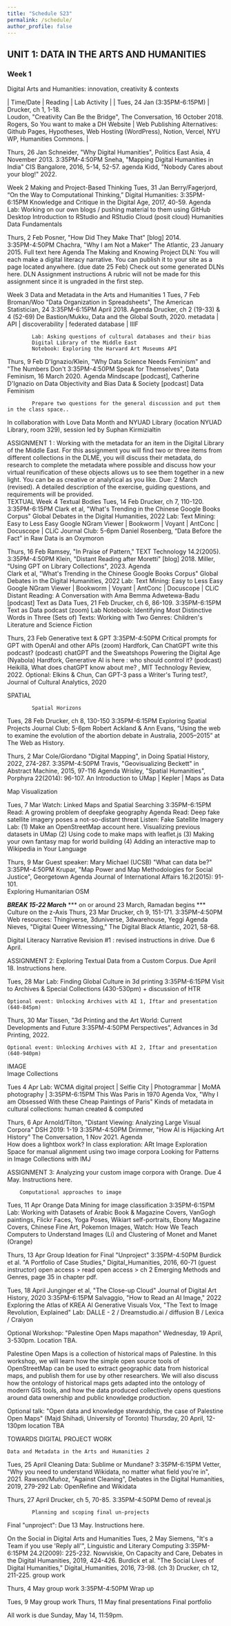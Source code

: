 ```yaml
---
title: "Schedule S23"
permalink: /schedule/
author_profile: false
---
```


## UNIT 1: DATA IN THE ARTS AND HUMANITIES

### Week 1		

Digital Arts and Humanities: innovation, creativity & contexts
	

| Time/Date | Reading | Lab Activity |
| Tues, 24 Jan (3:35PM-6:15PM) | Drucker, ch 1, 1-18.  
Loudon, "Creativity Can Be the Bridge", The Conversation, 16 October 2018. Rogers, So You want to make a DH Website | Web Publishing Alternatives: Github Pages, Hypotheses, Web Hosting (WordPress), Notion, Vercel, NYU WP, Humanities Commons. |



Thurs, 26 Jan		Schneider, "Why Digital Humanities", Politics East Asia, 4 November 2013.
3:35PM-4:50PM	Sneha, "Mapping Digital Humanities in India" CIS Bangalore, 2016, 5-14, 52-57.
agenda			Kidd, "Nobody Cares about your blog!" 2022. 

Week 2		Making and Project-Based Thinking 
Tues, 31 Jan		Berry/Fagerjord, “On the Way to Computational Thinking,” Digital Humanities: 
3:35PM-6:15PM	Knowledge and Critique in the Digital Age, 2017, 40-59. 
Agenda			Lab: 
			Working on our own blogs / pushing material to them using GitHub Desktop
Introduction to RStudio and RStudio Cloud (posit cloud)
	Humanities Data Fundamentals

Thurs, 2 Feb 		Posner, "How Did They Make That"  [blog] 2014.	
3:35PM-4:50PM	Chachra, "Why I am Not a Maker" The Atlantic, 23 January 2015. Full text here 
Agenda			The Making and Knowing Project
DLN: You will each make a digital literacy narrative. You can publish it to your site as a page located anywhere.  (due date 25 Feb)  Check out some generated DLNs here. DLN Assignment instructions  A rubric will not be made for this assignment since it is ungraded in the first step. 

Week 3		Data and Metadata in the Arts and Humanities 1 
Tues, 7 Feb		Broman/Woo "Data Organization in Spreadsheets", The American Statistician, 24 
3:35PM-6:15PM	April 2018.
Agenda			Drucker, ch 2 (19-33) & 4 (52-69)
			De Bastion/Mukku, Data and the Global South, 2020.
			metadata | API | discoverability | federated database | IIIF

			Lab: Asking questions of cultural databases and their bias
			Digital Library of the Middle East 
			Notebook: Exploring the Harvard Art Museums API 


Thurs, 9 Feb 		D'Ignazio/Klein, "Why Data Science Needs Feminism" and "The Numbers Don't 
3:35PM-4:50PM	Speak for Themselves", Data Feminism, 16 March 2020.
Agenda			Mindscape [podcast], Catherine D'Ignazio on Data Objectivity and Bias
			Data & Society [podcast] Data Feminism  
		
			Prepare two questions for the general discussion and put them in the class space.. 
In collaboration with Love Data Month and NYUAD Library (location NYUAD 
	Library, room 329), session led by Suphan Kirmizialtin


ASSIGNMENT 1 : Working with the metadata for an item in the Digital Library of the Middle East. For this assignment you will find two or three items from different collections in the DLME, you will discuss their metadata, do research to complete the metadata where possible and discuss how your virtual reunification of these objects allows us to see them together in a new light. You can be as creative or analytical as you like.  Due: 2 March  (revised). A detailed description of the exercise, guiding questions, and requirements will be provided.  
TEXTUAL
Week 4		Textual Bodies
Tues, 14 Feb		Drucker, ch 7, 110-120.
3:35PM-6:15PM	Clark et al, "What's Trending in the Chinese Google Books Corpus" Global 
			Debates in the Digital Humanities, 2022
			Lab:  Text Mining: Easy to Less Easy Google NGram Viewer | Bookworm | 
			Voyant | AntConc | Docuscope | CLiC
Journal Club: 5-6pm Daniel Rosenberg, “Data Before the Fact” in Raw Data is an Oxymoron
 
Thurs, 16 Feb 		Ramsey, "In Praise of Pattern," TEXT Technology 14.2(2005). 
3:35PM-4:50PM	Klein, "Distant Reading after Moretti" [blog] 2018. 
			Miller, "Using GPT on Library Collections", 2023. 
Agenda	
Clark et al, "What's Trending in the Chinese Google Books Corpus" Global 
	Debates in the Digital Humanities, 2022
			Lab:  Text Mining: Easy to Less Easy Google NGram Viewer | Bookworm | 
			Voyant | AntConc | Docuscope | CLiC
Distant Reading: A Conversation with Ama Bemma Adwetewa-Badu [podcast]
		Text as Data 
Tues, 21 Feb		Drucker, ch 6, 86-109.
3:35PM-6:15PM	Text as Data podcast 
(zoom)			Lab Notebook: Identifying Most Distinctive Words in Three (Sets of) Texts: 
			Working with Two Genres: Children's Literature and Science Fiction 

Thurs, 23 Feb		Generative text & GPT 
3:35PM-4:50PM	Critical prompts for GPT with OpenAI and other APIs 
(zoom)			Hardfork, Can ChatGPT write this podcast? (podcast)
			chatGPT and the Sweatshops Powering the Digital Age (Nyabola)
			Hardfork, Generative AI is here : who should control it? (podcast)	
			Heikillä, What does chatGPT know about me? , MIT Technology Review, 2022. 
Optional: Elkins & Chun, Can GPT-3 pass a Writer's Turing test?, Journal of Cultural Analytics, 2020

SPATIAL 

			Spatial Horizons
Tues, 28 Feb		Drucker, ch 8, 130-150
3:35PM-6:15PM	Exploring Spatial Projects
Journal Club: 5-6pm  Robert Ackland & Ann Evans, “Using the web to examine the evolution of the abortion debate in Australia, 2005–2015” at The Web as History.

Thurs, 2 Mar 		Cole/Giordano "Digital Mapping", in Doing Spatial History, 2022, 274-287. 
3:35PM-4:50PM	Travis, "Geovisualizing Beckett" in Abstract Machine, 2015, 97-116
Agenda			Wrisley, "Spatial Humanities", Porphyra 22(2014): 96-107.
			An Introduction to UMap | Kepler | Maps as Data

Map Visualization
		
Tues, 7 Mar		Watch: Linked Maps and Spatial Searching 
3:35PM-6:15PM	Read: A growing problem of deepfake geography
Agenda			Read: Deep fake satellite imagery poses a not-so-distant threat
			Listen: Fake Satellite Imagery 
			Lab: (1) Make an OpenStreetMap account here. Visualizing previous datasets in 
			UMap (2) Using code to make maps with leaflet.js (3) Making your own fantasy 
			map for world building (4) Adding an interactive map to Wikipedia 
			in Your Language 
			 

Thurs, 9 Mar 		Guest speaker: Mary Michael (UCSB) "What can data be?" 
3:35PM-4:50PM	Krupar, "Map Power and Map Methodologies for Social Justice", Georgetown 
Agenda			Journal of International Affairs 16.2(2015): 91-101.	
			Exploring Humanitarian OSM 

***BREAK 15-22 March*** 
*** on or around 23 March, Ramadan begins ***
		Culture on the z-Axis
Thurs, 23 Mar		Drucker, ch 9, 151-171.
3:35PM-4:50PM	Web resources: Thingiverse, 3duniverse, 3dwarehouse, Yeggi
Agenda			Nieves, "Digital Queer Witnessing," The Digital Black Atlantic, 2021, 58-68.


Digital Literacy Narrative Revision #1 : revised instructions in drive.  Due 6 April. 

ASSIGNMENT 2: Exploring Textual Data from a Custom Corpus. Due April 18. Instructions here. 


Tues, 28 Mar 		Lab: Finding Global Culture in 3d printing
3:35PM-6:15PM	Visit to Archives & Special Collections (430-530pm) + discussion of HTR


	Optional event: Unlocking Archives with AI 1, Iftar and presentation (640-845pm) 



Thurs, 30 Mar		Tissen, "3d Printing and the Art World: Current Developments and Future 
3:35PM-4:50PM	Perspectives", Advances in 3d Printing, 2022.


	Optional event: Unlocking Archives with AI 2, Iftar and presentation (640-940pm) 

IMAGE  
		Image Collections 
			
Tues 4 Apr		Lab: WCMA digital project | Selfie City | Photogrammar | MoMA photography | 
3:35PM-6:15PM	This Was Paris in 1970
Agenda			Vox, "Why I am Obsessed With these Cheap Paintings of Paris" 
			Kinds of metadata in cultural collections: human created & computed


Thurs, 6 Apr		Arnold/Tilton, "Distant Viewing: Analyzing Large Visual Corpora" DSH 2019: 1-19
3:35PM-4:50PM	Drimmer, "How AI is Hijacking Art History" The Conversation, 1 Nov 2021. 
Agenda	
How does a lightbox work? 
In class exploration: ARt Image Exploration Space for manual alignment using two image corpora 
			Looking for Patterns in Image Collections with IMJ

ASSIGNMENT 3:  Analyzing your custom image corpora with Orange. Due 4 May. Instructions here. 

		Computational approaches to image 
Tues, 11 Apr 		Orange Data Mining for image classification
3:35PM-6:15PM	Lab: Working with Datasets of Arabic Book & Magazine Covers, VanGogh 
			paintings, Flickr Faces, Yoga Poses, Wikiart self-portraits, Ebony Magazine 
			Covers, Chinese Fine Art, Pokemon Images, 
			Watch: How We Teach Computers to Understand Images (Li) and Clustering of 
			Monet and Manet (Orange)

Thurs, 13 Apr 		Group Ideation for Final "Unproject" 
3:35PM-4:50PM	Burdick et al.  "A Portfolio of Case Studies," Digital_Humanities, 2016, 60-71 
(guest instructor)	open access > read open access > ch 2 Emerging Methods and Genres, page 35 
			in chapter pdf.



Tues, 18 April		Junginger et al, "The Close-up Cloud" Journal of Digital Art History, 2020
3:35PM-6:15PM	Salvaggio, "How to Read an AI Image," 2022
			Exploring the Atlas of KREA AI Generative Visuals
			Vox, "The Text to Image Revolution, Explained" 
			Lab: DALLE - 2 / Dreamstudio.ai / diffusion B / Lexica / Craiyon


Optional Workshop: "Palestine Open Maps mapathon" Wednesday, 19 April, 3-530pm. Location TBA.

Palestine Open Maps is a collection of historical maps of Palestine. In this workshop, we will learn how the simple open source tools of OpenStreetMap can be used to extract geographic data from historical maps, and publish them for use by other researchers. We will also discuss how the ontology of historical maps gets adapted into the ontology of modern GIS tools, and how the data produced collectively opens questions around data ownership and public knowledge production. 

Optional talk: "Open data and knowledge stewardship, the case of Palestine Open Maps" (Majd Shihadi, University of Toronto) Thursday, 20 April, 12-130pm location TBA


TOWARDS DIGITAL PROJECT WORK

	Data and Metadata in the Arts and Humanities 2 
Tues, 25 April 		Cleaning Data: Sublime or Mundane?
3:35PM-6:15PM	Vetter, "Why you need to understand Wikidata, no matter what field you're in", 
			2021.
Rawson/Muñoz, "Against Cleaning", Debates in the Digital Humanities, 2019, 279-292
Lab: OpenRefine and Wikidata

Thurs, 27 April 		Drucker, ch 5, 70-85. 
3:35PM-4:50PM	Demo of reveal.js 

			Planning and scoping final un-projects


Final "unproject":  Due 13 May.  Instructions here. 

On the Social in Digital Arts and Humanities
Tues, 2 May 		Siemens, "It's a Team if you use 'Reply all'", Linguistic and Literary Computing 
3:35PM-6:15PM	24.2(2009): 225-232.
Nowviskie, On Capacity and Care, Debates in the Digital Humanities, 2019, 424-426.
Burdick et al. "The Social Lives of Digital Humanities," Digital_Humanities, 2016, 73-98.  (ch 3) 
Drucker, ch 12, 211-225. 
group work 

Thurs, 4 May 		group work 
3:35PM-4:50PM
		Wrap up

Tues, 9 May 		group work
Thurs, 11 May 		final presentations 
Final portfolio   

All work is due Sunday, May 14, 11:59pm.


